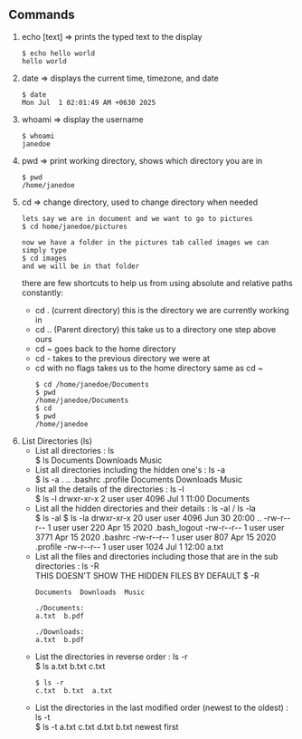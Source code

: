 ## Commands
<ol>
<li>echo [text] => prints the typed text to the display</li>

	$ echo hello world
	hello world

<li>date => displays the current time, timezone, and date</li>
	
	$ date
	Mon Jul  1 02:01:49 AM +0630 2025

<li>whoami => display the username </li>
	
	$ whoami
	janedoe

<li>pwd => print working directory, shows which directory you are in</li>
	
	$ pwd
	/home/janedoe

<li>cd => change directory, used to change directory when needed</li>
	
	lets say we are in document and we want to go to pictures
	$ cd home/janedoe/pictures
	
	now we have a folder in the pictures tab called images we can simply type
	$ cd images
	and we will be in that folder

there are few shortcuts to help us from using absolute and relative paths constantly:
<ul>
<li>cd . (current directory) this is the directory we are currently working in
</li>
<li>
cd .. (Parent directory) this take us to a directory one step above ours
</li>
<li>
cd ~ goes back to the home directory
</li>
<li>
cd - takes to the previous directory we were at
</li>
<li>cd with no flags takes us to the home directory same as cd ~

	$ cd /home/janedoe/Documents
	$ pwd
	/home/janedoe/Documents
	$ cd
	$ pwd
	/home/janedoe
</ul>

<li> List Directories (ls)
<ul>
<li>List all directories : ls</li>
	$ ls
	Documents  Downloads  Music

<li>List all directories including the hidden one's : ls -a</li>
	$ ls -a
	.  ..  .bashrc  .profile  Documents  Downloads  Music

<li>list all the details of the directories : ls -l</li>
	$ ls -l
	drwxr-xr-x 2 user user 4096 Jul 1 11:00 Documents

<li>List all the hidden directories and their details : ls -al / ls -la</li>
	$ ls -al
	$ ls -la
	drwxr-xr-x 20 user user 4096 Jun 30 20:00 ..
	-rw-r--r--  1 user user  220 Apr 15  2020 .bash_logout
	-rw-r--r--  1 user user 3771 Apr 15  2020 .bashrc
	-rw-r--r--  1 user user  807 Apr 15  2020 .profile
	-rw-r--r--  1 user user 1024 Jul 1 12:00 a.txt

<li>List all the files and directories including those that are in the sub directories : ls -R</li>
	THIS DOESN'T SHOW THE HIDDEN FILES BY DEFAULT 
	$ -R

	Documents  Downloads  Music  

	./Documents:
	a.txt  b.pdf

	./Downloads:
	a.txt  b.pdf

<li> List the directories in reverse order : ls -r</li>
	$ ls
	a.txt  b.txt  c.txt

	$ ls -r
	c.txt  b.txt  a.txt

<li>List the directories in the last modified order (newest to the oldest) : ls -t</li>
	$ ls -t
	a.txt c.txt d.txt b.txt
	newest first
</ul>


</ol>